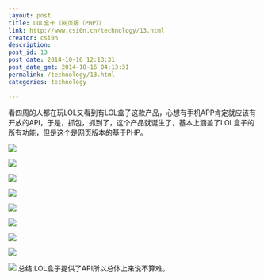 ```yaml
---
layout: post
title: LOL盒子（网页版（PHP））
link: http://www.csi0n.cn/technology/13.html
creator: csi0n
description: 
post_id: 13
post_date: 2014-10-16 12:13:31
post_date_gmt: 2014-10-16 04:13:31
permalink: /technology/13.html
categories: technology

---
```


看四周的人都在玩LOL又看到有LOL盒子这款产品，心想有手机APP肯定就应该有开放的API，于是，抓包，抓到了，这个产品就诞生了，基本上涵盖了LOL盒子的所有功能，但是这个是网页版本的基于PHP。

![](http://i1.tietuku.com/b0f4443da003b96f.png)

![](http://i1.tietuku.com/d38ce4dc19b5e43e.png)

![](http://i1.tietuku.com/d38ce4dc19b5e43e.png)

![](http://i1.tietuku.com/c872fdf53a42a9f8.png)

![](http://i1.tietuku.com/49672cf8c9b66305.png)

![](http://i1.tietuku.com/2ca7a631580aa16d.png)

![](http://i1.tietuku.com/6dce050553caf2ec.png)

![](http://i1.tietuku.com/069593401e9382f8.png)

![](http://i1.tietuku.com/2cd2b9c877aa9731.png)
总结:LOL盒子提供了API所以总体上来说不算难。
